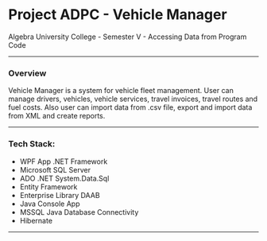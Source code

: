# Project ADPC - Vehicle Manager

Algebra University College - Semester V - Accessing Data from Program Code

---

### **Overview**

Vehicle Manager is a system for vehicle fleet management. User can manage drivers, vehicles, vehicle services, travel invoices, travel routes and fuel costs. Also user can import data from .csv file, export and import data from XML and create reports.

---

### **Tech Stack:**
- WPF App .NET Framework
- Microsoft SQL Server
- ADO .NET System.Data.Sql
- Entity Framework
- Enterprise Library DAAB
- Java Console App
- MSSQL Java Database Connectivity
- Hibernate

---
